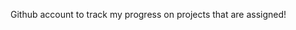 <html>

<body>

Github account to track my progress on projects that are assigned!

</body>


</html>
